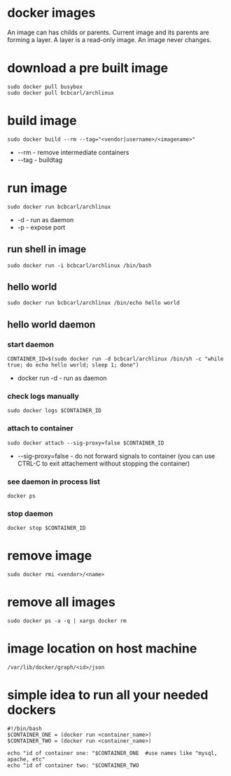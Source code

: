 # docker images

An image can has childs or parents.
Current image and its parents are forming a layer.
A layer is a read-only image. An image never changes.

# download a pre built image

    sudo docker pull busybox
    sudo docker pull bcbcarl/archlinux

# build image

    sudo docker build --rm --tag="<vendor|username>/<imagename>"

* --rm   -   remove intermediate containers
* --tag    -   buildtag

# run image

    sudo docker run bcbcarl/archlinux

* -d    -   run as daemon
* -p    -   expose port

## run shell in image

    sudo docker run -i bcbcarl/archlinux /bin/bash

## hello world

    sudo docker run bcbcarl/archlinux /bin/echo hello world

## hello world daemon

### start daemon

    CONTAINER_ID=$(sudo docker run -d bcbcarl/archlinux /bin/sh -c "while true; do echo hello world; sleep 1; done")

* docker run -d - run as daemon

### check logs manually

    sudo docker logs $CONTAINER_ID

### attach to container

    sudo docker attach --sig-proxy=false $CONTAINER_ID

* --sig-proxy=false -   do not forward signals to container (you can use CTRL-C to exit attachement without stopping the container)

### see daemon in process list

    docker ps

### stop daemon

    docker stop $CONTAINER_ID

# remove image

    sudo docker rmi <vendor>/<name>

# remove all images

    sudo docker ps -a -q | xargs docker rm

# image location on host machine

    /var/lib/docker/graph/<id>/json

# simple idea to run all your needed dockers

    #!/bin/bash
    $CONTAINER_ONE = (docker run <container_name>)
    $CONTAINER_TWO = (docker run <container_name>)

    echo "id of container one: "$CONTAINER_ONE  #use names like "mysql, apache, etc"
    echo "id of container two: "$CONTAINER_TWO
